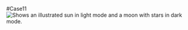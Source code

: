 #Case11
<picture>
  <img alt="Shows an illustrated sun in light mode and a moon with stars in dark mode." src="https://banner2.cleanpng.com/20201130/kpo/transparent-weather-icon-moon-icon-5fc565a39b9b51.2486038816067721316374.jpg">
</picture>
